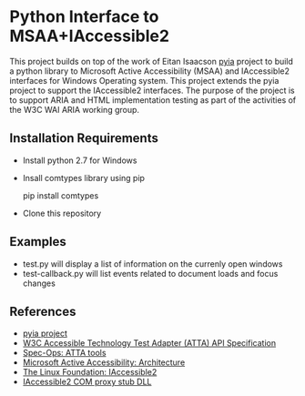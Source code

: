 # Python Interface to MSAA+IAccessible2

This project builds on top of the work of Eitan Isaacson [pyia](https://github.com/eeejay/pyia) project to build a python library to Microsoft Active Accessibility (MSAA) and IAccessible2 interfaces for Windows Operating system.
This project extends the pyia project to support the IAccessible2 interfaces. 
The purpose of the project is to support ARIA and HTML implementation testing as part of the activities of the W3C WAI ARIA working group.

## Installation Requirements

* Install python 2.7 for Windows
* Insall comtypes library using pip
  
  pip install comtypes
  
* Clone this repository

## Examples
* test.py will display a list of information on the currenly open windows
* test-callback.py will list events related to document loads and focus changes

## References
* [pyia project](https://github.com/eeejay/pyia)
* [W3C Accessible Technology Test Adapter (ATTA) API Specification](https://spec-ops.github.io/atta-api/)
* [Spec-Ops: ATTA tools](https://github.com/Spec-Ops/web-platform-tests/tree/atk-atspi-atta/wai-aria/tools)
* [Microsoft Active Accessibility: Architecture](https://msdn.microsoft.com/en-us/library/ms971310.aspx?f=255&MSPPError=-2147217396)
* [The Linux Foundation: IAccessible2](https://wiki.linuxfoundation.org/accessibility/iaccessible2/start)
* [IAccessible2 COM proxy stub DLL](https://wiki.linuxfoundation.org/accessibility/iaccessible2/comproxydll)
